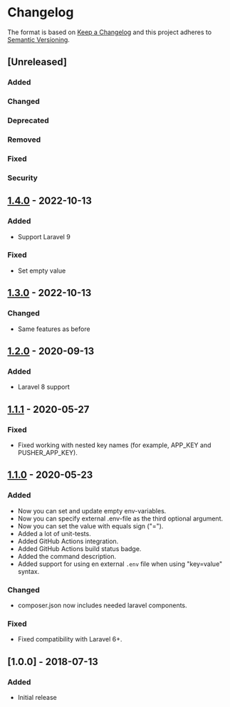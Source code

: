 # Changelog
The format is based on [Keep a Changelog](http://keepachangelog.com/en/1.0.0/)
and this project adheres to [Semantic Versioning](http://semver.org/spec/v2.0.0.html).

## [Unreleased]
### Added
### Changed
### Deprecated
### Removed
### Fixed
### Security

## [1.4.0] - 2022-10-13
### Added
- Support Laravel 9
### Fixed
- Set empty value

## [1.3.0] - 2022-10-13
### Changed
- Same features as before

## [1.2.0] - 2020-09-13
### Added
- Laravel 8 support


## [1.1.1] - 2020-05-27
### Fixed
- Fixed working with nested key names (for example, APP_KEY and PUSHER_APP_KEY).

## [1.1.0] - 2020-05-23
### Added
- Now you can set and update empty env-variables.
- Now you can specify external .env-file as the third optional argument.
- Now you can set the value with equals sign ("=").
- Added a lot of unit-tests.
- Added GitHub Actions integration.
- Added GitHub Actions build status badge.
- Added the command description.
- Added support for using en external `.env` file when using "key=value" syntax.
### Changed
- composer.json now includes needed laravel components.
### Fixed
- Fixed compatibility with Laravel 6+.

## [1.0.0] - 2018-07-13
### Added
- Initial release

[1.4.0]: https://github.com/rdp77/laravel-env-set-command/compare/1.3.0...1.4.0
[1.3.0]: https://github.com/imliam/laravel-env-set-command/compare/1.2.0...1.3.0
[1.2.0]: https://github.com/imliam/laravel-env-set-command/compare/1.1.1...1.2.0
[1.1.1]: https://github.com/imliam/laravel-env-set-command/compare/1.1.0...1.1.1
[1.1.0]: https://github.com/imliam/laravel-env-set-command/compare/1.0.0...1.1.0
